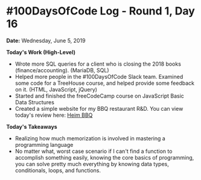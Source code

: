 # #100DaysOfCode Log - Round 1, Day 16

**Date:** Wednesday, June 5, 2019


**Today's Work (High-Level)**
- Wrote more SQL queries for a client who is closing the 2018 books (finance/accounting). (MariaDB, SQL)
- Helped more people in the #100DaysOfCode Slack team. Examined some code for a TreeHouse course, and helped provide some feedback on it. (HTML, JavaScript, jQuery)
- Started and finished the freeCodeCamp course on JavaScript Basic Data Structures
- Created a simple website for my BBQ restaurant R&D. You can view today's review here: [Heim BBQ](http://www.corykeane.com/restaurants/heimbbq.html)

**Today's Takeaways**
- Realizing how much memorization is involved in mastering a programming language
- No matter what, worst case scenario if I can't find a function to accomplish something easily, knowing the core basics of programming, you can solve pretty much everything by knowing data types, conditionals, loops, and functions.

